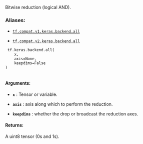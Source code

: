 Bitwise reduction (logical AND).



### Aliases:

- [ `tf.compat.v1.keras.backend.all` ](/api_docs/python/tf/keras/backend/all)

- [ `tf.compat.v2.keras.backend.all` ](/api_docs/python/tf/keras/backend/all)



```
 tf.keras.backend.all(
    x,
    axis=None,
    keepdims=False
)
 
```



#### Arguments:

- **`x`** : Tensor or variable.

- **`axis`** : axis along which to perform the reduction.

- **`keepdims`** : whether the drop or broadcast the reduction axes.



#### Returns:
A uint8 tensor (0s and 1s).


